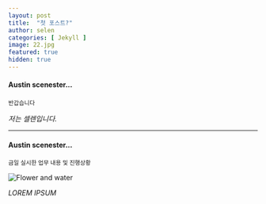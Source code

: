 ```yaml
---
layout: post
title:  "첫 포스트?"
author: selen
categories: [ Jekyll ]
image: 22.jpg
featured: true
hidden: true
---
```






#### Austin scenester...
<small> 반갑습니다 </small>




*저는 셀렌입니다.*



***

#### Austin scenester...
<small>금일 실시한 업무 내용 및 진행상황</small>


![Flower and water]({{site.baseurl}}/images/pages/13.jpg)



*LOREM IPSUM*


